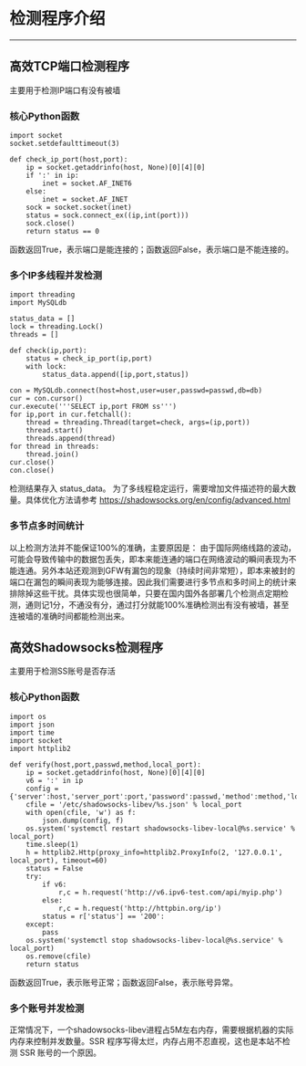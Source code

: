 # 检测程序介绍
------
## 高效TCP端口检测程序
主要用于检测IP端口有没有被墙

### 核心Python函数
```
import socket
socket.setdefaulttimeout(3)

def check_ip_port(host,port):
    ip = socket.getaddrinfo(host, None)[0][4][0]
    if ':' in ip:
        inet = socket.AF_INET6
    else:
        inet = socket.AF_INET
    sock = socket.socket(inet)
    status = sock.connect_ex((ip,int(port)))
    sock.close()
    return status == 0
```
函数返回True，表示端口是能连接的；函数返回False，表示端口是不能连接的。

### 多个IP多线程并发检测
```
import threading
import MySQLdb

status_data = []
lock = threading.Lock()
threads = []

def check(ip,port):
    status = check_ip_port(ip,port)
    with lock:
        status_data.append([ip,port,status])

con = MySQLdb.connect(host=host,user=user,passwd=passwd,db=db)
cur = con.cursor()
cur.execute('''SELECT ip,port FROM ss''')
for ip,port in cur.fetchall():
    thread = threading.Thread(target=check, args=(ip,port))
    thread.start()
    threads.append(thread)
for thread in threads:
    thread.join()
cur.close()
con.close()
```
检测结果存入 status_data。
为了多线程稳定运行，需要增加文件描述符的最大数量。具体优化方法请参考 https://shadowsocks.org/en/config/advanced.html

### 多节点多时间统计
以上检测方法并不能保证100%的准确，主要原因是：
由于国际网络线路的波动，可能会导致传输中的数据包丢失，即本来能连通的端口在网络波动的瞬间表现为不能连通。另外本站还观测到GFW有漏包的现象（持续时间非常短），即本来被封的端口在漏包的瞬间表现为能够连接。因此我们需要进行多节点和多时间上的统计来排除掉这些干扰。具体实现也很简单，只要在国内国外各部署几个检测点定期检测，通则记1分，不通没有分，通过打分就能100%准确检测出有没有被墙，甚至连被墙的准确时间都能检测出来。

## 高效Shadowsocks检测程序
主要用于检测SS账号是否存活

### 核心Python函数
```
import os
import json
import time
import socket
import httplib2

def verify(host,port,passwd,method,local_port):
    ip = socket.getaddrinfo(host, None)[0][4][0]
    v6 = ':' in ip
    config = {'server':host,'server_port':port,'password':passwd,'method':method,'local_address':'127.0.0.1','local_port':local_port,'timeout':60}
    cfile = '/etc/shadowsocks-libev/%s.json' % local_port
    with open(cfile, 'w') as f:
        json.dump(config, f)
    os.system('systemctl restart shadowsocks-libev-local@%s.service' % local_port)
    time.sleep(1)
    h = httplib2.Http(proxy_info=httplib2.ProxyInfo(2, '127.0.0.1', local_port), timeout=60)
    status = False
    try:
        if v6:
            r,c = h.request('http://v6.ipv6-test.com/api/myip.php')
        else:
            r,c = h.request('http://httpbin.org/ip')
        status = r['status'] == '200':
    except:
        pass
    os.system('systemctl stop shadowsocks-libev-local@%s.service' % local_port)
    os.remove(cfile)
    return status
```
函数返回True，表示账号正常；函数返回False，表示账号异常。

### 多个账号并发检测
正常情况下，一个shadowsocks-libev进程占5M左右内存，需要根据机器的实际内存来控制并发数量。SSR 程序写得太烂，内存占用不忍直视，这也是本站不检测 SSR 账号的一个原因。
